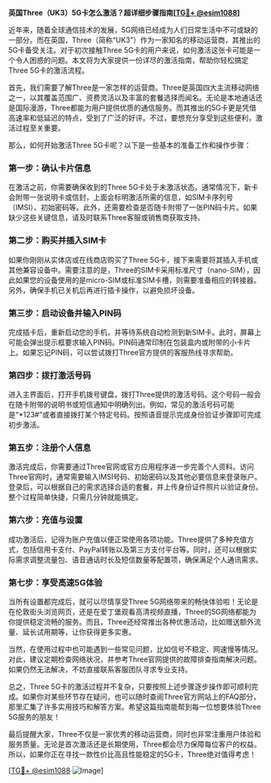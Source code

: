 **英国Three（UK3）5G卡怎么激活？超详细步骤指南[[TG💪+ @esim1088](https://t.me/s/esim1088)]**

近年来，随着全球通信技术的发展，5G网络已经成为人们日常生活中不可或缺的一部分。而在英国，Three（简称“UK3”）作为一家知名的移动运营商，其推出的5G卡备受关注。对于初次接触Three 5G卡的用户来说，如何激活这张卡可能是一个令人困惑的问题。本文将为大家提供一份详尽的激活指南，帮助你轻松搞定Three 5G卡的激活流程。

首先，我们需要了解Three是一家怎样的运营商。Three是英国四大主流移动网络之一，以其覆盖范围广、资费灵活以及丰富的套餐选择而闻名。无论是本地通话还是国际漫游，Three都能为用户提供优质的通信服务。而其推出的5G卡更是凭借高速率和低延迟的特点，受到了广泛的好评。不过，要想充分享受到这些便利，激活过程至关重要。

那么，如何开始激活Three 5G卡呢？以下是一些基本的准备工作和操作步骤：

### **第一步：确认卡片信息**
在激活之前，你需要确保收到的Three 5G卡处于未激活状态。通常情况下，新卡会附带一张说明卡或信封，上面会标明激活所需的信息，如SIM卡序列号（IMSI）、初始密码等。此外，还需要检查是否随卡附带了一张PIN码卡片。如果缺少这些关键信息，请及时联系Three客服或销售商获取支持。

### **第二步：购买并插入SIM卡**
如果你刚刚从实体店或在线商店购买了Three 5G卡，接下来需要将其插入手机或其他兼容设备中。需要注意的是，Three的SIM卡采用标准尺寸（nano-SIM），因此如果您的设备使用的是micro-SIM或标准SIM卡槽，则需要准备相应的转接器。另外，确保手机已关机后再进行插卡操作，以避免损坏设备。

### **第三步：启动设备并输入PIN码**
完成插卡后，重新启动您的手机，并等待系统自动检测到新SIM卡。此时，屏幕上可能会弹出提示框要求输入PIN码。PIN码通常印制在包装盒内或附带的小卡片上。如果忘记PIN码，可以尝试拨打Three官方提供的客服热线寻求帮助。

### **第四步：拨打激活号码**
进入主界面后，打开手机拨号键盘，拨打Three提供的激活号码。这个号码一般会在随卡附带的说明书或短信通知中明确列出。例如，常见的激活号码可能是“*123#”或者直接拨打某个特定号码。按照语音提示完成身份验证步骤即可完成初步激活。

### **第五步：注册个人信息**
激活完成后，你需要通过Three官网或官方应用程序进一步完善个人资料。访问Three官网时，通常需要输入IMSI号码、初始密码以及其他必要信息来登录账户。登录后，可以根据自己的需求选择合适的套餐，并上传身份证件照片以验证身份。整个过程简单快捷，只需几分钟就能搞定。

### **第六步：充值与设置**
成功激活后，记得为账户充值以便正常使用各项功能。Three提供了多种充值方式，包括信用卡支付、PayPal转账以及第三方支付平台等。同时，还可以根据实际需求调整流量包、语音通话时长及短信数量等配置项，确保满足个人通讯需求。

### **第七步：享受高速5G体验**
当所有设置都完成后，就可以尽情享受Three 5G网络带来的畅快体验啦！无论是在伦敦街头浏览网页，还是在爱丁堡观看高清视频直播，Three的5G网络都能为你提供稳定流畅的服务。而且，Three还经常推出各种优惠活动，比如赠送额外流量、延长试用期等，让你获得更多实惠。

当然，在使用过程中也可能遇到一些常见问题，比如信号不稳定、网速慢等情况。对此，建议定期检查网络状况，并参考Three官网提供的故障排查指南解决问题。如果仍然无法解决，不妨直接联系客服团队寻求专业支持。

总之，Three 5G卡的激活过程并不复杂，只要按照上述步骤逐步操作即可顺利完成。如果你对某些环节存在疑问，也可以随时查阅Three官方网站上的FAQ部分，那里汇集了许多实用技巧和解答方案。希望这篇指南能帮到每一位想要体验Three 5G服务的朋友！

最后提醒大家，Three不仅是一家优秀的移动运营商，同时也非常注重用户体验和服务质量。无论是首次激活还是长期使用，Three都会尽力保障每位客户的权益。所以，如果你正在寻找一款性价比高且性能稳定的5G卡，Three绝对值得考虑！

[[TG💪+ @esim1088](https://t.me/s/esim1088) ![Image](https://i.postimg.cc/4NQfJmqS/Snipaste-2025-05-13-00-14-12.png)]
